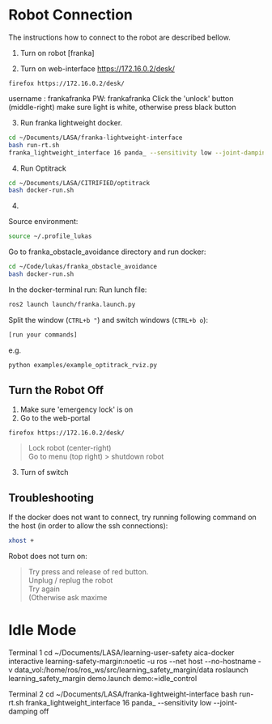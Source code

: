 # Robot Connection
The instructions how to connect to the robot are described bellow.

1. Turn on robot [franka]

2. Turn on web-interface
https://172.16.0.2/desk/
```
firefox https://172.16.0.2/desk/
```
username : frankafranka
PW: frankafranka
Click the 'unlock' button (middle-right)
make sure light is white, otherwise press black button 

3. Run franka lightweight docker.
```sh
cd ~/Documents/LASA/franka-lightweight-interface
bash run-rt.sh
franka_lightweight_interface 16 panda_ --sensitivity low --joint-damping off
```

4. Run Optitrack
``` sh
cd ~/Documents/LASA/CITRIFIED/optitrack
bash docker-run.sh
```
4. 
Source environment:
``` sh
source ~/.profile_lukas
```

Go to franka_obstacle_avoidance directory and run docker:
``` sh
cd ~/Code/lukas/franka_obstacle_avoidance
bash docker-run.sh
```

In the docker-terminal run:
Run lunch file:
```sh
ros2 launch launch/franka.launch.py
```

Split the window (`CTRL+b "`) and switch windows (`CTRL+b o`):
```sh
[run your commands]
````

e.g.
```sh
python examples/example_optitrack_rviz.py
```

## Turn the Robot Off
1. Make sure 'emergency lock' is on
2. Go to the web-portal 
```
firefox https://172.16.0.2/desk/
```
> Lock robot (center-right)  
> Go to menu (top right) > shutdown robot  

3. Turn of switch

## Troubleshooting

If the docker does not want to connect, try running following command on the host (in order to allow the ssh connections):
``` sh
xhost +
```

Robot does not turn on:
> Try press and release of red button.   
> Unplug / replug the robot  
> Try again  
> (Otherwise ask maxime  



# Idle Mode
Terminal 1
cd ~/Documents/LASA/learning-user-safety
aica-docker interactive learning-safety-margin:noetic -u ros --net host --no-hostname -v data_vol:/home/ros/ros_ws/src/learning_safety_margin/data
roslaunch learning_safety_margin demo.launch demo:=idle_control

Terminal 2
cd ~/Documents/LASA/franka-lightweight-interface
bash run-rt.sh 
franka_lightweight_interface 16 panda_ --sensitivity low --joint-damping off